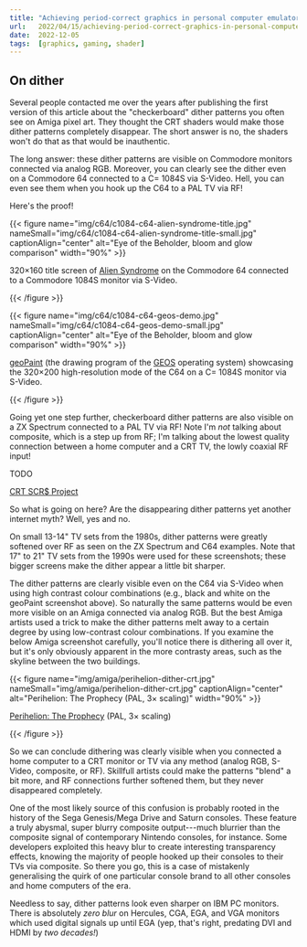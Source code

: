 ```yaml
---
title: "Achieving period-correct graphics in personal computer emulators --- Part 2: On Dither"
url:   2022/04/15/achieving-period-correct-graphics-in-personal-computer-emulators-part-2-on-dither
date:  2022-12-05
tags:  [graphics, gaming, shader]
---
```


## On dither

Several people contacted me over the years after publishing the first version
of this article about the "checkerboard" dither patterns you often see on
Amiga pixel art. They thought the CRT shaders would make those dither patterns
completely disappear. The short answer is no, the shaders won't do that as
that would be inauthentic.

The long answer: these dither patterns are visible on Commodore monitors
connected via analog RGB. Moreover, you can clearly see the dither even on a
Commodore 64 connected to a C= 1084S via S-Video. Hell, you can even see them when
you hook up the C64 to a PAL TV via RF!

Here's the proof!

{{< figure name="img/c64/c1084-c64-alien-syndrome-title.jpg" nameSmall="img/c64/c1084-c64-alien-syndrome-title-small.jpg"
    captionAlign="center" alt="Eye of the Beholder, bloom and glow comparison" width="90%" >}}

  320&times;160 title screen of [Alien
  Syndrome](https://www.lemon64.com/game/alien-syndrome) on the Commodore 64
  connected to a Commodore 1084S monitor via S-Video.

{{< /figure >}}


{{< figure name="img/c64/c1084-c64-geos-demo.jpg" nameSmall="img/c64/c1084-c64-geos-demo-small.jpg"
    captionAlign="center" alt="Eye of the Beholder, bloom and glow comparison" width="90%" >}}

  [geoPaint](https://commodore64.fandom.com/wiki/GeoPaint) (the drawing
  program of the [GEOS](https://commodore64.fandom.com/wiki/GEOS) operating
  system) showcasing the 320&times;200 high-resolution mode of the C64 on a C= 1084S monitor via S-Video.

{{< /figure >}}

Going yet one step further, checkerboard dither patterns are also visible on a
ZX Spectrum connected to a PAL TV via RF! Note I'm *not* talking about
composite, which is a step up from RF; I'm talking about the lowest quality
connection between a home computer and a CRT TV, the lowly coaxial RF input!

TODO

[CRT SCR$ Project](https://archive.org/details/crt-scr-v-0.1_202405)


So what is going on here? Are the disappearing dither patterns yet another
internet myth? Well, yes and no.

On small 13-14" TV sets from the 1980s, dither patterns were greatly softened
over RF as seen on the ZX Spectrum and C64 examples. Note that
17" to 21" TV sets from the 1990s were used for these screenshots;
these bigger screens make the dither appear a little bit sharper.

The dither patterns are clearly visible even on the C64 via S-Video when using
high contrast colour combinations (e.g., black and white on the geoPaint
screenshot above). So naturally the same patterns would be even more visible on an
Amiga connected via analog RGB. But the best Amiga artists used a trick to make the
dither patterns melt away to a certain degree by using low-contrast colour
combinations. If you examine the below Amiga screenshot
carefully, you'll notice there is dithering all over it, but it's only
obviously apparent in the more contrasty areas, such as the skyline between
the two buildings.


{{< figure name="img/amiga/perihelion-dither-crt.jpg" nameSmall="img/amiga/perihelion-dither-crt.jpg" captionAlign="center"
    alt="Perihelion: The Prophecy (PAL, 3&times; scaling)" width="90%" >}}

  [Perihelion: The Prophecy](https://amiga.abime.net/games/view/perihelion-the-prophecy) (PAL, 3&times; scaling)

{{< /figure >}}


So we can conclude dithering was clearly visible when you connected a home
computer to a CRT monitor or TV via any method (analog RGB, S-Video,
composite, or RF). Skillfull artists could make the patterns "blend" a bit
more, and RF connections further softened them, but they never disappeared
completely.

One of the most likely source of this confusion is probably rooted in the
history of the Sega Genesis/Mega Drive and Saturn consoles. These feature a
truly abysmal, super blurry composite output---much blurrier than the
composite signal of contemporary Nintendo consoles, for instance. Some developers
exploited this heavy blur to create interesting transparency effects, knowing
the majority of people hooked up their consoles to their TVs via composite. So
there you go, this is a case of mistakenly generalising the quirk of one
particular console brand to all other consoles and home computers of the era.

Needless to say, dither patterns look even sharper on IBM PC monitors. There
is absolutely _zero blur_ on Hercules, CGA, EGA, and VGA monitors which used
digital signals up until EGA (yep, that's right, predating DVI and HDMI by
_two decades!_)


